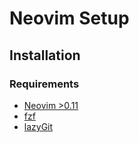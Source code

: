 # Neovim Setup
## Installation

### Requirements

- [Neovim >0.11](https://neovim.io/)
- [fzf](https://github.com/junegunn/fzf)
- [lazyGit](https://github.com/jesseduffield/lazygit)

